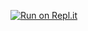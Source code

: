 
[![Run on Repl.it](https://replit.com/badge/github/burner420replit/versehelper)](https://replit.com/new/github/burner420replit/versehelper)
